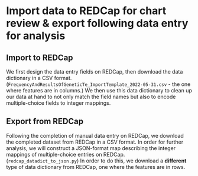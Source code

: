 # Import data to REDCap for chart review & export following data entry for analysis

## Import to REDCap 

We first design the data entry fields on REDCap, then download the data dictionary in a CSV format. (`FrequencyAndResultsOfGeneticTe_ImportTemplate_2022-05-31.csv` - the one where features are in columns.) We then use this data dictionary to clean up our data at hand to not only match the field names but also to encode multiple-choice fields to integer mappings. 

## Export from REDCap 

Following the completion of manual data entry on REDCap, we download the completed dataset from REDCap in a CSV format. In order for further analysis, we will construct a JSON-format map describing the integer mappings of multiple-choice entries on REDCap. (`redcap_datadict_to_json.py`) In order to do this, we download a **different** type of data dictionary from REDCap, one where the features are in rows. 
